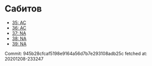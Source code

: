# Сабитов
- [35: AC](35.md)
- [36: AC](36.md)
- [37: NA](37.md)
- [38: NA](38.md)
- [39: NA](39.md)

Commit: 945b28cfcaf5198e9164a56d7b7e293108adb25c
 fetched at: 20201208-233247
